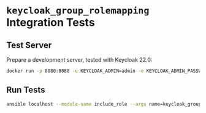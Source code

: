 <!--
Copyright (c) Ansible Project
GNU General Public License v3.0+ (see LICENSES/GPL-3.0-or-later.txt or https://www.gnu.org/licenses/gpl-3.0.txt)
SPDX-License-Identifier: GPL-3.0-or-later
-->

# `keycloak_group_rolemapping` Integration Tests

## Test Server

Prepare a development server, tested with Keycloak 22.0:

```sh
docker run -p 8080:8080 -e KEYCLOAK_ADMIN=admin -e KEYCLOAK_ADMIN_PASSWORD=password --rm quay.io/keycloak/keycloak start-dev
```

## Run Tests

```sh
ansible localhost --module-name include_role --args name=keycloak_group_rolemapping
```
